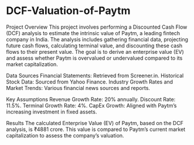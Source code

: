 # DCF-Valuation-of-Paytm

Project Overview
This project involves performing a Discounted Cash Flow (DCF) analysis to estimate the intrinsic value of Paytm, a leading fintech company in India. The analysis includes gathering financial data, projecting future cash flows, calculating terminal value, and discounting these cash flows to their present value. The goal is to derive an enterprise value (EV) and assess whether Paytm is overvalued or undervalued compared to its market capitalization.

Data Sources
Financial Statements: Retrieved from Screener.in.
Historical Stock Data: Sourced from Yahoo Finance.
Industry Growth Rates and Market Trends: Various financial news sources and reports.

Key Assumptions
Revenue Growth Rate: 20% annually.
Discount Rate: 11.5%.
Terminal Growth Rate: 4%.
CapEx Growth: Aligned with Paytm’s increasing investment in fixed assets.

Results
The calculated Enterprise Value (EV) of Paytm, based on the DCF analysis, is ₹4881 crore.
This value is compared to Paytm’s current market capitalization to assess the company’s valuation.
